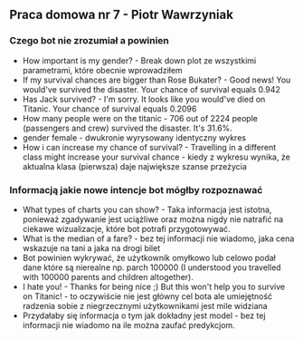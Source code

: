 ## Praca domowa nr 7 - Piotr Wawrzyniak

### Czego bot nie zrozumiał a powinien
* How important is my gender? - Break down plot ze wszystkimi parametrami, które obecnie wprowadziłem
* If my survival chances are bigger than Rose Bukater? - Good news! You would've survived the disaster. Your chance of survival equals 0.942
* Has Jack survived? - I'm sorry. It looks like you would've died on Titanic. Your chance of survival equals 0.2096
* How many people were on the titanic - 706 out of 2224 people (passengers and crew) survived the disaster. It's 31.6%.
* gender female - dwukronie wyrysowany identyczny wykres
* How i can increase my chance of survival? - Travelling in a different class might increase your survival chance - kiedy z wykresu wynika, że aktualna klasa (pierwsza) daje największe szanse przeżycia

### Informacją jakie nowe intencje bot mógłby rozpoznawać
* What types of charts you can show? - Taka informacja jest istotna, ponieważ zgadywanie jest uciążliwe oraz można nigdy nie natrafić na ciekawe wizualizacje, które bot potrafi przygotowywać.
* What is the median of a fare? - bez tej informacji nie wiadomo, jaka cena wskazuje na tani a jaka na drogi bilet
* Bot powinien wykrywać, że użytkownik omyłkowo lub celowo podał dane które są nierealne np. parch 100000 (I understood you travelled with 100000 parents and children altogether).
* I hate you! - Thanks for being nice ;) But this won't help you to survive on Titanic! - to oczywiście nie jest główny cel bota ale umiejętność radzenia sobie z niegrzecznymi użytkownikami jest mile widziana
* Przydałaby się informacja o tym jak dokładny jest model - bez tej informacji nie wiadomo na ile można zaufać predykcjom.


